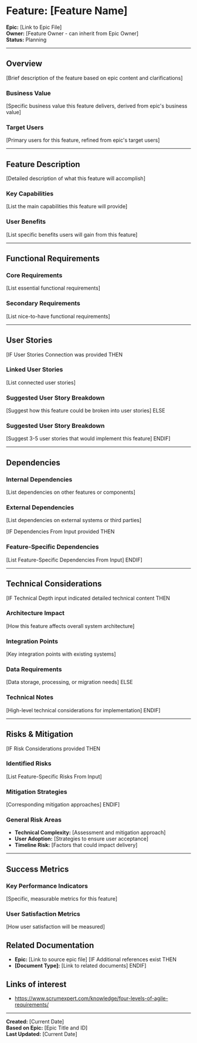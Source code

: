 # Feature: [Feature Name]

**Epic:** [Link to Epic File]  
**Owner:** [Feature Owner - can inherit from Epic Owner]  
**Status:** Planning

---

## Overview

[Brief description of the feature based on epic content and clarifications]

### Business Value
[Specific business value this feature delivers, derived from epic's business value]

### Target Users
[Primary users for this feature, refined from epic's target users]

---

## Feature Description

[Detailed description of what this feature will accomplish]

### Key Capabilities
[List the main capabilities this feature will provide]

### User Benefits
[List specific benefits users will gain from this feature]

---

## Functional Requirements

### Core Requirements
[List essential functional requirements]

### Secondary Requirements  
[List nice-to-have functional requirements]

---

## User Stories

[IF User Stories Connection was provided THEN
### Linked User Stories
[List connected user stories]

### Suggested User Story Breakdown
[Suggest how this feature could be broken into user stories]
ELSE
### Suggested User Story Breakdown
[Suggest 3-5 user stories that would implement this feature]
ENDIF]

---

## Dependencies

### Internal Dependencies
[List dependencies on other features or components]

### External Dependencies
[List dependencies on external systems or third parties]

[IF Dependencies From Input provided THEN
### Feature-Specific Dependencies
[List Feature-Specific Dependencies From Input]
ENDIF]

---

## Technical Considerations

[IF Technical Depth input indicated detailed technical content THEN
### Architecture Impact
[How this feature affects overall system architecture]

### Integration Points
[Key integration points with existing systems]

### Data Requirements
[Data storage, processing, or migration needs]
ELSE
### Technical Notes
[High-level technical considerations for implementation]
ENDIF]

---

## Risks & Mitigation

[IF Risk Considerations provided THEN
### Identified Risks
[List Feature-Specific Risks From Input]

### Mitigation Strategies
[Corresponding mitigation approaches]
ENDIF]

### General Risk Areas
- **Technical Complexity:** [Assessment and mitigation approach]
- **User Adoption:** [Strategies to ensure user acceptance]
- **Timeline Risk:** [Factors that could impact delivery]

---

## Success Metrics

### Key Performance Indicators
[Specific, measurable metrics for this feature]

### User Satisfaction Metrics
[How user satisfaction will be measured]

## Related Documentation

- **Epic:** [Link to source epic file]
[IF Additional references exist THEN
- **[Document Type]:** [Link to related documents]
ENDIF]

## Links of interest

- https://www.scrumexpert.com/knowledge/four-levels-of-agile-requirements/

---

**Created:** [Current Date]  
**Based on Epic:** [Epic Title and ID]  
**Last Updated:** [Current Date]

